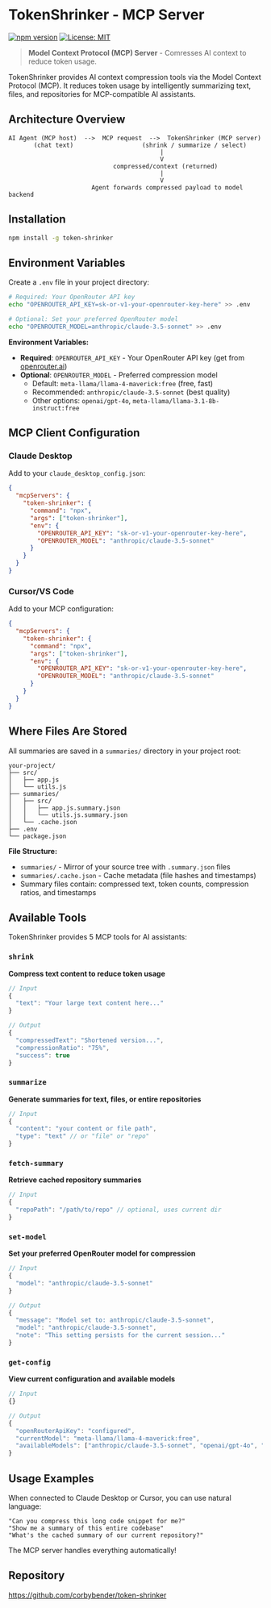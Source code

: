 # TokenShrinker - MCP Server

[![npm version](https://badge.fury.io/js/token-shrinker.svg)](https://badge.fury.io/js/token-shrinker)
[![License: MIT](https://img.shields.io/badge/License-MIT-yellow.svg)](https://opensource.org/licenses/MIT)

> **Model Context Protocol (MCP) Server** - Comresses AI context to reduce token usage.

TokenShrinker provides AI context compression tools via the Model Context Protocol (MCP). It reduces token usage by intelligently summarizing text, files, and repositories for MCP-compatible AI assistants.

## Architecture Overview

```
AI Agent (MCP host)  -->  MCP request  -->  TokenShrinker (MCP server)
       (chat text)                   (shrink / summarize / select)
                                          |
                                          V
                             compressed/context (returned)
                                          |
                                          V
                       Agent forwards compressed payload to model backend
```

## Installation

```bash
npm install -g token-shrinker
```

## Environment Variables

Create a `.env` file in your project directory:

```bash
# Required: Your OpenRouter API key
echo "OPENROUTER_API_KEY=sk-or-v1-your-openrouter-key-here" >> .env

# Optional: Set your preferred OpenRouter model
echo "OPENROUTER_MODEL=anthropic/claude-3.5-sonnet" >> .env
```

**Environment Variables:**

- **Required**: `OPENROUTER_API_KEY` - Your OpenRouter API key (get from [openrouter.ai](https://openrouter.ai))
- **Optional**: `OPENROUTER_MODEL` - Preferred compression model
  - Default: `meta-llama/llama-4-maverick:free` (free, fast)
  - Recommended: `anthropic/claude-3.5-sonnet` (best quality)
  - Other options: `openai/gpt-4o`, `meta-llama/llama-3.1-8b-instruct:free`

## MCP Client Configuration

### Claude Desktop

Add to your `claude_desktop_config.json`:

```json
{
  "mcpServers": {
    "token-shrinker": {
      "command": "npx",
      "args": ["token-shrinker"],
      "env": {
        "OPENROUTER_API_KEY": "sk-or-v1-your-openrouter-key-here",
        "OPENROUTER_MODEL": "anthropic/claude-3.5-sonnet"
      }
    }
  }
}
```

### Cursor/VS Code

Add to your MCP configuration:

```json
{
  "mcpServers": {
    "token-shrinker": {
      "command": "npx",
      "args": ["token-shrinker"],
      "env": {
        "OPENROUTER_API_KEY": "sk-or-v1-your-openrouter-key-here",
        "OPENROUTER_MODEL": "anthropic/claude-3.5-sonnet"
      }
    }
  }
}
```

## Where Files Are Stored

All summaries are saved in a `summaries/` directory in your project root:

```
your-project/
├── src/
│   ├── app.js
│   └── utils.js
├── summaries/
│   ├── src/
│   │   ├── app.js.summary.json
│   │   └── utils.js.summary.json
│   └── .cache.json
├── .env
└── package.json
```

**File Structure:**

- `summaries/` - Mirror of your source tree with `.summary.json` files
- `summaries/.cache.json` - Cache metadata (file hashes and timestamps)
- Summary files contain: compressed text, token counts, compression ratios, and timestamps

## Available Tools

TokenShrinker provides 5 MCP tools for AI assistants:

### `shrink`

**Compress text content to reduce token usage**

```javascript
// Input
{
  "text": "Your large text content here..."
}

// Output
{
  "compressedText": "Shortened version...",
  "compressionRatio": "75%",
  "success": true
}
```

### `summarize`

**Generate summaries for text, files, or entire repositories**

```javascript
// Input
{
  "content": "your content or file path",
  "type": "text" // or "file" or "repo"
}
```

### `fetch-summary`

**Retrieve cached repository summaries**

```javascript
// Input
{
  "repoPath": "/path/to/repo" // optional, uses current dir
}
```

### `set-model`

**Set your preferred OpenRouter model for compression**

```javascript
// Input
{
  "model": "anthropic/claude-3.5-sonnet"
}

// Output
{
  "message": "Model set to: anthropic/claude-3.5-sonnet",
  "model": "anthropic/claude-3.5-sonnet",
  "note": "This setting persists for the current session..."
}
```

### `get-config`

**View current configuration and available models**

```javascript
// Input
{}

// Output
{
  "openRouterApiKey": "configured",
  "currentModel": "meta-llama/llama-4-maverick:free",
  "availableModels": ["anthropic/claude-3.5-sonnet", "openai/gpt-4o", "..."]
}
```

## Usage Examples

When connected to Claude Desktop or Cursor, you can use natural language:

```
"Can you compress this long code snippet for me?"
"Show me a summary of this entire codebase"
"What's the cached summary of our current repository?"
```

The MCP server handles everything automatically!

## Repository

https://github.com/corbybender/token-shrinker
